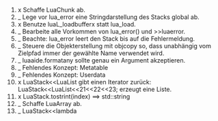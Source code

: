 
1. x Schaffe LuaChunk ab.
1. _ Lege vor lua_error eine Stringdarstellung des Stacks global ab.
1. x Benutze luaL_loadbufferx statt lua_load.
1. _ Bearbeite alle Vorkommen von lua_error() und >>luaerror.
1. _ Beachte: lua_error leert den Stack bis auf die Fehlermeldung.
1. _ Steuere die Objekterstellung mit objcopy so, dass unabhängig vom Zielpfad immer der gewählte Name verwendet wird.
1. _ luaaide.formatany sollte genau ein Argument akzeptieren.
1. _ Fehlendes Konzept: Metatable
1. _ Fehlendes Konzept: Userdata
1. x LuaStack<<LuaList gibt einen Iterator zurück: LuaStack<<LuaList<<21<<22<<23; erzeugt eine Liste.
1. x LuaStack.tostrint(index) ==> std::string
1. _ Schaffe LuaArray ab.
1. _ LuaStack<<lambda
